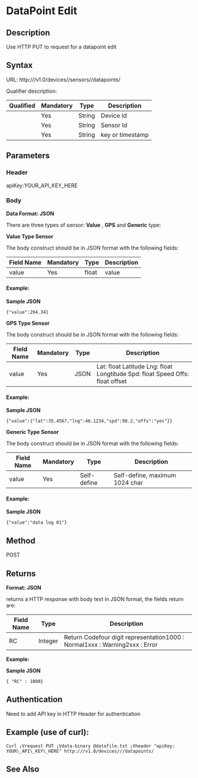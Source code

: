 # DataPoint Edit

## Description

Use HTTP PUT to request for a datapoint edit

## Syntax

URL: http:///v1.0/devices//sensors//datapoints/

Qualifier description:

| Qualified | Mandatory | Type | Description |
| --- | --- | --- | --- |
|  | Yes | String | Device Id |
|  | Yes | String | Sensor Id |
|  | Yes | String | key or timestamp |

## Parameters

### Header

apiKey:YOUR\_API\_KEY\_HERE

### Body

**Data Format: JSON**

There are three types of sensor: **Value** , **GPS** and **Generic** type:

**Value Type Sensor**

The body construct should be in JSON format with the following fields:

| Field Name | Mandatory | Type | Description |
| --- | --- | --- | --- |
| value | Yes | float | value |

#### Example:

**Sample JSON**

```
{"value":294.34}
```

**GPS Type Sensor**

The body construct should be in JSON format with the following fields:

| Field Name | Mandatory | Type | Description |
| --- | --- | --- | --- |
| value | Yes | JSON | Lat: float Latitude Lng: float Longtitude Spd: float Speed Offs: float offset |

#### Example:

**Sample JSON**

```
{"value":{"lat":35.4567,"lng":46.1234,"spd":98.2,"offs":"yes"}}
```

**Generic Type Sensor**

The body construct should be in JSON format with the following fields:

| Field Name | Mandatory | Type | Description |
| --- | --- | --- | --- |
| value | Yes | Self-define | Self-define, maximum 1024 char |

#### Example:

**Sample JSON**

```
{"value":"data log 01"}
```

## Method

POST

## Returns

**Format: JSON**

returns a HTTP response with body text in JSON format, the fields return are:

| Field Name | Type | Description |
| --- | --- | --- |
| RC | Integer | Return Codefour digit representation1000 : Normal1xxx : Warning2xxx : Error |

**Example:**

**Sample JSON**

```
{ "RC" : 1000}
```

## Authentication

Need to add API key in HTTP Header for authentication

## Example (use of curl):

```
Curl ¡Vrequest PUT ¡Vdata-binary @datafile.txt ¡Vheader "apiKey: YOUR\_API\_KEY\_HERE" http:///v1.0/devices///datapoints/
```

## See Also
